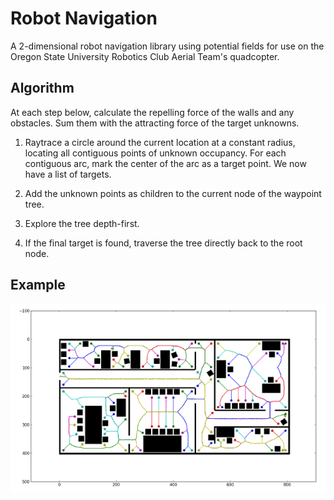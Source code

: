 Robot Navigation
================

A 2-dimensional robot navigation library using potential fields for use on the
Oregon State University Robotics Club Aerial Team's quadcopter.

Algorithm
---------

At each step below, calculate the repelling force of the walls and any
obstacles.  Sum them with the attracting force of the target unknowns.

1. Raytrace a circle around the current location at a constant radius, locating
   all contiguous points of unknown occupancy.  For each contiguous arc, mark
   the center of the arc as a target point.  We now have a list of targets.

2. Add the unknown points as children to the current node of the waypoint tree.

3. Explore the tree depth-first.

4. If the final target is found, traverse the tree directly back to the root
   node.

Example
-------

![example](assets/figure_1.png)
